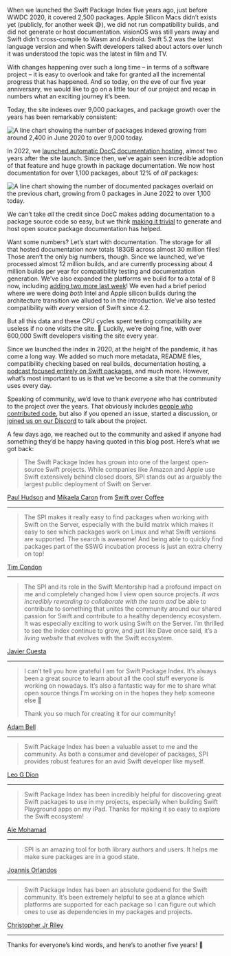 When we launched the Swift Package Index five years ago, just before WWDC 2020, it covered 2,500 packages. Apple Silicon Macs didn’t exists yet (publicly, for another week 😅), we did not run compatibility builds, and did not generate or host documentation. visionOS was still years away and Swift didn’t cross-compile to Wasm and Android. Swift 5.2 was the latest language version and when Swift developers talked about actors over lunch it was understood the topic was the latest in film and TV.

With changes happening over such a long time – in terms of a software project – it is easy to overlook and take for granted all the incremental progress that has happened. And so today, on the eve of our five year anniversary, we would like to go on a little tour of our project and recap in numbers what an exciting journey it’s been.

Today, the site indexes over 9,000 packages, and package growth over the years has been remarkably consistent:

<picture class="shadow">
  <source srcset="/images/blog/number-of-packages~dark.png" media="(prefers-color-scheme: dark)">
  <img src="/images/blog/number-of-packages~light.png" alt="A line chart showing the number of packages indexed growing from around 2,400 in June 2020 to over 9,000 today.">
</picture>

In 2022, we [launched automatic DocC documentation hosting](https://swiftpackageindex.com/blog/auto-generating-auto-hosting-and-auto-updating-docc-documentation), almost two years after the site launch. Since then, we’ve again seen incredible adoption of that feature and huge growth in package documentation. We now host documentation for over 1,100 packages, about 12% of _all_ packages:

<picture class="shadow">
  <source srcset="/images/blog/number-of-packages-with-documented-packages~dark.png" media="(prefers-color-scheme: dark)">
  <img src="/images/blog/number-of-packages-with-documented-packages~light.png" alt="A line chart showing the number of documented packages overlaid on the previous chart, growing from 0 packages in June 2022 to over 1,100 today.">
</picture>

We can’t take _all_ the credit since DocC makes adding documentation to a package source code so easy, but we think [making it trivial](https://swiftpackageindex.com/SwiftPackageIndex/SPIManifest/documentation/spimanifest/commonusecases) to generate and host open source package documentation has helped.

Want some numbers? Let’s start with documentation. The storage for all that hosted documentation now totals 183GB across almost 30 million files! Those aren’t the only big numbers, though. Since we launched, we’ve processed almost 12 million builds, and are currently processing about 4 million builds per year for compatibility testing and documentation generation. We’ve also expanded the platforms we build for to a total of 8 now, including [adding two more last week](https://swiftpackageindex.com/blog/adding-wasm-and-android-compatibility-testing)! We even had a brief period where we were doing _both_ Intel and Apple silicon builds during the architecture transition we alluded to in the introduction. We’ve also tested compatibility with _every_ version of Swift since 4.2.

But all this data and these CPU cycles spent testing compatibility are useless if no one visits the site. 😬 Luckily, we’re doing fine, with over 600,000 Swift developers visiting the site every year.

Since we launched the index in 2020, at the height of the pandemic, it has come a long way. We added so much more metadata, README files, compatibility checking based on real builds, documentation hosting, a [podcast focused entirely on Swift packages](https://swiftpackageindexing.transistor.fm/), and much more. However, what’s most important to us is that we’ve become a site that the community uses every day.

Speaking of community, we’d love to thank _everyone_ who has contributed to the project over the years. That obviously includes [people who contributed code](https://github.com/SwiftPackageIndex/SwiftPackageIndex-Server/graphs/contributors), but also if you opened an issue, started a discussion, or [joined us on our Discord](https://discord.gg/vQRb6KkYRw) to talk about the project.

A few days ago, we reached out to the community and asked if anyone had something they’d be happy having quoted in this blog post. Here’s what we got back:

> The Swift Package Index has grown into one of the largest open-source Swift projects. While companies like Amazon and Apple use Swift extensively behind closed doors, SPI stands out as arguably the largest public deployment of Swift on Server.

[Paul Hudson](https://www.hackingwithswift.com/) and [Mikaela Caron](https://mikaelacaron.com/) from [Swift over Coffee](https://podcasts.apple.com/us/podcast/swift-over-coffee/id1435076502)

<hr class="minor" />

> The SPI makes it really easy to find packages when working with Swift on the Server, especially with the build matrix which makes it easy to see which packages work on Linux and what Swift versions are supported. The search is awesome! And being able to quickly find packages part of the SSWG incubation process is just an extra cherry on top!

[Tim Condon](https://www.timc.dev/)

<hr class="minor"/>

> The SPI and its role in the Swift Mentorship had a profound impact on me and completely changed how I view open source projects. _It was incredibly rewarding to collaborate with the team and_ be able to contribute to something that unites the community around our shared passion for Swift and contribute to a healthy dependency ecosystem. It was especially exciting to work using Swift on the Server. I’m thrilled to see the index continue to grow, and just like Dave once said, it’s a _living website_ that evolves with the Swift ecosystem.

[Javier Cuesta](https://github.com/jcubit)

<hr class="minor"/>

> I can’t tell you how grateful I am for Swift Package Index. It’s always been a great source to learn about all the cool stuff everyone is working on nowadays. It’s also a fantastic way for me to share what open source things I’m working on in the hopes they help someone else 🙂
>
> Thank you so much for creating it for our community!

[Adam Bell](https://www.adambell.ca/)

<hr class="minor"/>

> Swift Package Index has been a valuable asset to me and the community. As both a consumer and developer of packages, SPI provides robust features for an avid Swift developer like myself.

[Leo G Dion](http://brightdigit.com)

<hr class="minor"/>

> Swift Package Index has been incredibly helpful for discovering great Swift packages to use in my projects, especially when building Swift Playground apps on my iPad. Thanks for making it so easy to explore the Swift ecosystem!

[Ale Mohamad](https://alemohamad.com/)

<hr class="minor"/>

> SPI is an amazing tool for both library authors and users. It helps me make sure packages are in a good state.

[Joannis Orlandos](https://github.com/joannis)

<hr class="minor"/>

> Swift Package Index has been an absolute godsend for the Swift community. It’s been extremely helpful to see at a glance which platforms are supported for each package so I can figure out which ones to use as dependencies in my packages and projects.

[Christopher Jr Riley](https://bsky.app/profile/cjrriley.com)

<hr class="minor"/>

Thanks for everyone’s kind words, and here’s to another five years! 🚀
